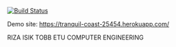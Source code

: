 [![Build Status](https://travis-ci.org/isikriza/myDemoApp.svg?branch=master)](https://travis-ci.org/isikriza/myDemoApp)

Demo site: https://tranquil-coast-25454.herokuapp.com/

RIZA ISIK
TOBB ETU
COMPUTER ENGINEERING

